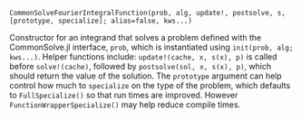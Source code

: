 ```
CommonSolveFourierIntegralFunction(prob, alg, update!, postsolve, s, [prototype, specialize]; alias=false, kws...)
```

Constructor for an integrand that solves a problem defined with the CommonSolve.jl interface, `prob`, which is instantiated using `init(prob, alg; kws...)`. Helper functions include: `update!(cache, x, s(x), p)` is called before `solve!(cache)`, followed by `postsolve(sol, x, s(x), p)`, which should return the value of the solution. The `prototype` argument can help control how much to `specialize` on the type of the problem, which defaults to `FullSpecialize()` so that run times are improved. However `FunctionWrapperSpecialize()` may help reduce compile times.
